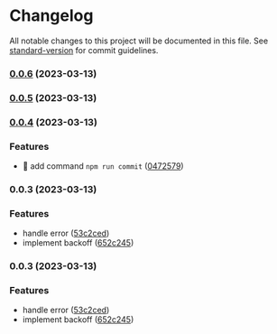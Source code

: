 # Changelog

All notable changes to this project will be documented in this file. See [standard-version](https://github.com/conventional-changelog/standard-version) for commit guidelines.

### [0.0.6](https://github.com/mori5321/retryee/compare/v0.0.5...v0.0.6) (2023-03-13)

### [0.0.5](https://github.com/mori5321/retryee/compare/v0.0.4...v0.0.5) (2023-03-13)

### [0.0.4](https://github.com/mori5321/retryee/compare/v0.0.3...v0.0.4) (2023-03-13)


### Features

* 🎸 add command `npm run commit` ([0472579](https://github.com/mori5321/retryee/commit/04725799b2680f0d6ae79eab0b8df545ffb76bce))

### 0.0.3 (2023-03-13)


### Features

* handle error ([53c2ced](https://github.com/mori5321/retryee/commit/53c2ced23c831c6929b34a3a472aee5803daede0))
* implement backoff ([652c245](https://github.com/mori5321/retryee/commit/652c245e0516d4f0273d7e76fcb4beb2542b2633))

### 0.0.3 (2023-03-13)

### Features

* handle error ([53c2ced](https://github.com/mori5321/retryee/commit/53c2ced23c831c6929b34a3a472aee5803daede0))
* implement backoff ([652c245](https://github.com/mori5321/retryee/commit/652c245e0516d4f0273d7e76fcb4beb2542b2633))
